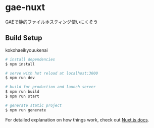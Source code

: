 # gae-nuxt
GAEで静的ファイルホスティング使いにくそう
## Build Setup
kokohaeikyouukenai
```bash
# install dependencies
$ npm install

# serve with hot reload at localhost:3000
$ npm run dev

# build for production and launch server
$ npm run build
$ npm run start

# generate static project
$ npm run generate
```

For detailed explanation on how things work, check out [Nuxt.js docs](https://nuxtjs.org).
